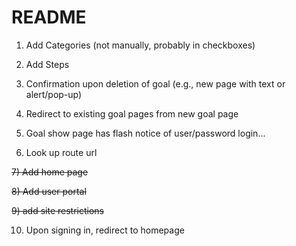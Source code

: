 # README

1) Add Categories (not manually, probably in checkboxes)

2) Add Steps

3) Confirmation upon deletion of goal (e.g., new page with text or alert/pop-up)

4) Redirect to existing goal pages from new goal page

5) Goal show page has flash notice of user/password login...

6) Look up route url

~~7) Add home page~~

~~8) Add user portal~~

~~9) add site restrictions~~

10) Upon signing in, redirect to homepage

<!-- 11) Link to step show page from homepage, profile, goal show page
  - list steps on goal show page under users' links -->
